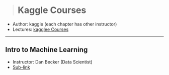 > # Kaggle Courses

- Author: kaggle (each chapter has other instructor)
- Lectures: [kagglee Courses](https://www.kaggle.com/learn/overview)

---

## Intro to Machine Learning

- Instructor: Dan Becker (Data Scientist)
- [Sub-link](https://www.kaggle.com/learn/intro-to-machine-learning)
